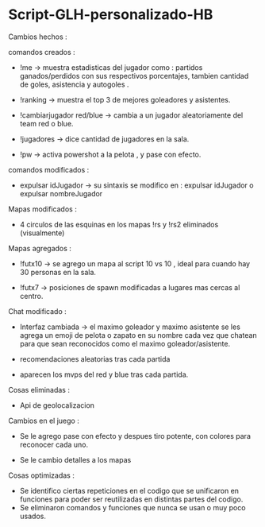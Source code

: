 # Script-GLH-personalizado-HB

Cambios hechos : 


comandos creados : 

- !me -> muestra estadisticas del jugador como : partidos ganados/perdidos con sus respectivos porcentajes, tambien cantidad de goles, asistencia y autogoles .

- !ranking -> muestra el top 3 de mejores goleadores y asistentes.

- !cambiarjugador red/blue -> cambia a un jugador aleatoriamente del team red o blue.

- !jugadores -> dice cantidad de jugadores en la sala.

- !pw -> activa powershot a la pelota , y pase con efecto.

comandos modificados : 

-  expulsar idJugador -> su sintaxis se modifico en : expulsar idJugador o expulsar nombreJugador 

Mapas modificados :
- 4 circulos de las esquinas en los mapas !rs y !rs2 eliminados (visualmente)

Mapas agregados : 
- !futx10 -> se agrego un mapa al script 10 vs 10 , ideal para cuando hay 30 personas en la sala.

- !futx7 -> posiciones de spawn modificadas a lugares mas cercas al  centro.

Chat modificado : 

- Interfaz cambiada -> el maximo goleador y maximo asistente se les agrega un emoji de pelota o zapato en su nombre cada vez que chatean para que sean reconocidos como el maximo goleador/asistente.

- recomendaciones aleatorias tras cada partida

- aparecen los mvps del red y blue tras cada partida.

Cosas eliminadas : 
- Api de geolocalizacion 

Cambios en el juego : 
- Se le agrego pase con efecto y despues tiro potente, con colores para reconocer cada uno.

- Se le cambio detalles a los mapas

Cosas optimizadas :
- Se identifico ciertas repeticiones en el codigo que se unificaron en funciones para poder ser reutilizadas en distintas partes del codigo.
- Se eliminaron comandos y funciones que nunca se usan o muy poco usados.




